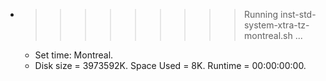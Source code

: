 * >>>>>>>>> Running inst-std-system-xtra-tz-montreal.sh ...
  * Set time: Montreal.
  * Disk size = 3973592K. Space Used = 8K. Runtime = 00:00:00:00.
